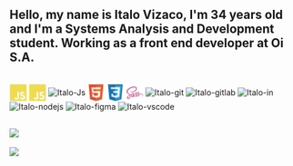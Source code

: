 ## Hello, my name is Italo Vizaco, I'm 34 years old and I'm a Systems Analysis and Development student. Working as a front end developer at Oi S.A.

<div style="display: inline_block"><br>
  
  <img align="center" alt="Italo-Js" height="30" width="30" src="https://raw.githubusercontent.com/devicons/devicon/master/icons/javascript/javascript-plain.svg">
  <img align="center" alt="Italo-Js" height="30" width="30" src="https://raw.githubusercontent.com/devicons/devicon/master/icons/javascript/javascript-plain.svg">
  <img align="center" alt="Italo-Js" height="30" width="30" src="https://cdn.jsdelivr.net/gh/devicons/devicon/icons/php/php-original.svg" />
  <img align="center" alt="Italo-HTML" height="30" width="30" src="https://raw.githubusercontent.com/devicons/devicon/master/icons/html5/html5-original.svg">
  <img align="center" alt="Italo-CSS" height="30" width="30" src="https://raw.githubusercontent.com/devicons/devicon/master/icons/css3/css3-original.svg">
  <img align="center" alt="Italo-sass" height="30" width="30" src="https://raw.githubusercontent.com/devicons/devicon/master/icons/sass/sass-original.svg">
  <img align="center" alt="Italo-git" height="30" width="30" src="https://cdn.jsdelivr.net/gh/devicons/devicon/icons/git/git-plain.svg">
  <img align="center" alt="Italo-gitlab" height="30" width="30" src="https://cdn.jsdelivr.net/gh/devicons/devicon/icons/gitlab/gitlab-plain-wordmark.svg" />
  <img align="center" alt="Italo-in" height="30" width="30" src="https://cdn.jsdelivr.net/gh/devicons/devicon/icons/linkedin/linkedin-original.svg" />
  <img align="center" alt="Italo-nodejs" height="30" width="30" src="https://cdn.jsdelivr.net/gh/devicons/devicon/icons/nodejs/nodejs-original.svg" />
  <img align="center" alt="Italo-figma" height="30" width="30" src="https://cdn.jsdelivr.net/gh/devicons/devicon/icons/figma/figma-original.svg" />
  <img align="center" alt="Italo-vscode" height="30" width="30"  src="https://cdn.jsdelivr.net/gh/devicons/devicon/icons/vscode/vscode-original.svg" />   

</div>

  ##

</div>

<div>
  <a href = "mailto:italovizaco@gmail.com"><img src="https://img.shields.io/badge/-Gmail-%23333?style=for-the-badge&logo=gmail&logoColor=white" target="_blank"></a>
  
  <a href="https://www.linkedin.com/in/italovizaco/" target="_blank"><img src="https://img.shields.io/badge/-LinkedIn-%230077B5?style=for-the-badge&logo=linkedin&logoColor=white" target="_blank"></a> 
</div>

